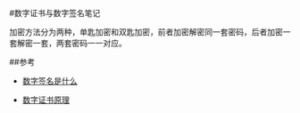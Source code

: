 #数字证书与数字签名笔记

加密方法分为两种，单匙加密和双匙加密，前者加密解密同一套密码，后者加密一套解密一套，两套密码一一对应。



##参考

- [数字签名是什么](http://www.ruanyifeng.com/blog/2011/08/what_is_a_digital_signature.html)

- [数字证书原理](http://www.cnblogs.com/JeffreySun/archive/2010/06/24/1627247.html)